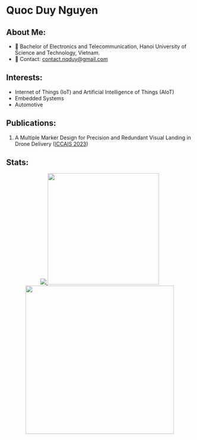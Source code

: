 # Quoc Duy Nguyen
## About Me:
- :school: Bachelor of Electronics and Telecommunication, Hanoi University of Science and Technology, Vietnam.
- :email: Contact: contact.nqduy@gmail.com
## Interests:
- Internet of Things (IoT) and Artificial Intelligence of Things (AIoT)
- Embedded Systems
- Automotive
## Publications:
1. A Multiple Marker Design for Precision and Redundant Visual Landing in Drone Delivery ([ICCAIS 2023](https://ieeexplore.ieee.org/document/10382271))
## Stats:
<p align='center'>
  <a href="https://skillicons.dev">
    <img src="https://skillicons.dev/icons?i=c,cpp,cmake,py,rust,bash,ros,opencv,linux,arduino,raspberrypi,docker,aws,git,github," />
  <a href="#"><img src="https://github-readme-stats.vercel.app/api/top-langs/?username=ascii-63&show_icons=true&count_private=true&theme=dark&hide=jupyter%20notebook,cuda" width="300"></a>
  <a href="#"><img src="https://github-readme-stats.vercel.app/api?username=ascii-63&theme=dark&hide=issues,prs,contribs&show_icons=true,&rank_icon=github" width="400"></a>
</p>
